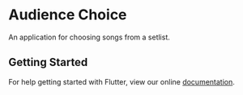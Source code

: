 # Audience Choice

An application for choosing songs from a setlist. 

## Getting Started

For help getting started with Flutter, view our online
[documentation](https://flutter.io/).
